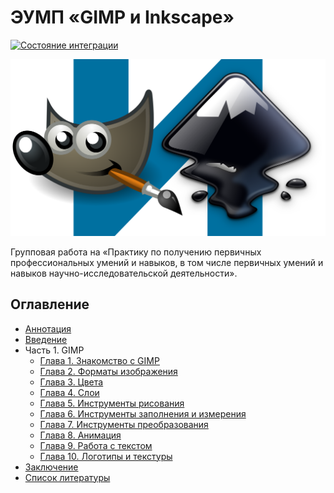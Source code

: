 # ЭУМП «GIMP и Inkscape»

[![Состояние интеграции](https://travis-ci.org/mpudelta/gimp-inkscape.svg?branch=master)](https://travis-ci.org/mpudelta/gimp-inkscape)

![Обложка](docs/cover.png)

Групповая работа на «Практику по получению первичных профессиональных умений и навыков, в том числе первичных умений и навыков научно-исследовательской деятельности».

## Оглавление

- [Аннотация](docs/index.md)
- [Введение](docs/introduction.md)
- Часть 1. GIMP
  - [Глава 1. Знакомство с GIMP](docs/gimp/1.md)
  - [Глава 2. Форматы изображения](docs/gimp/6.md)
  - [Глава 3. Цвета](docs/gimp/2.md)
  - [Глава 4. Слои](docs/gimp/3.md)
  - [Глава 5. Инструменты рисования](docs/gimp/4.md)
  - [Глава 6. Инструменты заполнения и измерения](docs/gimp/5.md)
  - [Глава 7. Инструменты преобразования](docs/gimp/7.md)
  - [Глава 8. Анимация](docs/gimp/8.md)
  - [Глава 9. Работа с текстом](docs/gimp/9.md)
  - [Глава 10. Логотипы и текстуры](docs/gimp/10.md)
- [Заключение](docs/conclusion.md)
- [Список литературы](docs/bibliography.md)
